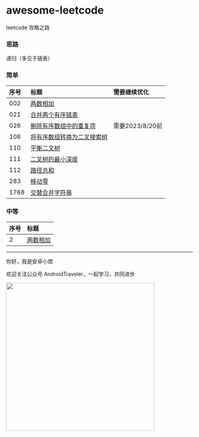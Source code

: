 # awesome-leetcode
leetcode 攻略之路

### 思路
递归（多见于链表）

### 简单

| 序号   | 标题                             | 需要继续优化       |
|:-----|:-------------------------------|:-------------|
| 002  | [两数相加](./java/002.md)          |
| 021  | [合并两个有序链表](./java/021.md)      |
| 026  | [删除有序数组中的重复项](./java/026.md)   | 需要2023/8/20前 |
| 108  | [将有序数组转换为二叉搜索树](./java/108.md) |
| 110  | [平衡二叉树](./java/110.md)         |
| 111  | [二叉树的最小深度](./java/111.md)      |
| 112  | [路径总和](./java/112.md)          |
| 283  | [移动零](./java/283.md)           |
| 1768 | [交替合并字符串](./java/1768.md)      |



### 中等

| 序号 | 标题                                     |
| :--- | :--------------------------------       |
| 2    | [两数相加](./java/002.md)                 |


<hr/>

你好，我是安卓小煜

欢迎关注公众号 AndroidTraveler，一起学习，共同进步

<img src="./res/image/wechat_official_account.jpg" width="400"/>
